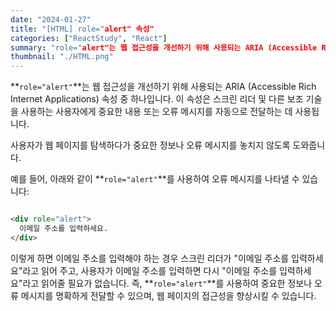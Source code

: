 ```yaml
---
date: "2024-01-27"
title: "[HTML] role="alert" 속성"
categories: ["ReactStudy", "React"]
summary: "role="alert"는 웹 접근성을 개선하기 위해 사용되는 ARIA (Accessible Rich Internet Applications) 속성 중 하나입니다."
thumbnail: "./HTML.png"
---
```


**`role="alert"`**는 웹 접근성을 개선하기 위해 사용되는 ARIA (Accessible Rich Internet Applications) 속성 중 하나입니다. 이 속성은 스크린 리더 및 다른 보조 기술을 사용하는 사용자에게 중요한 내용 또는 오류 메시지를 자동으로 전달하는 데 사용됩니다.

 사용자가 웹 페이지를 탐색하다가 중요한 정보나 오류 메시지를 놓치지 않도록 도와줍니다.

예를 들어, 아래와 같이 **`role="alert"`**를 사용하여 오류 메시지를 나타낼 수 있습니다:

```html

<div role="alert">
  이메일 주소를 입력하세요.
</div>

```

이렇게 하면 이메일 주소를 입력해야 하는 경우 스크린 리더가 "이메일 주소를 입력하세요"라고 읽어 주고, 사용자가 이메일 주소를 입력하면 다시 "이메일 주소를 입력하세요"라고 읽어줄 필요가 없습니다. 즉, **`role="alert"`**를 사용하여 중요한 정보나 오류 메시지를 명확하게 전달할 수 있으며, 웹 페이지의 접근성을 향상시킬 수 있습니다.